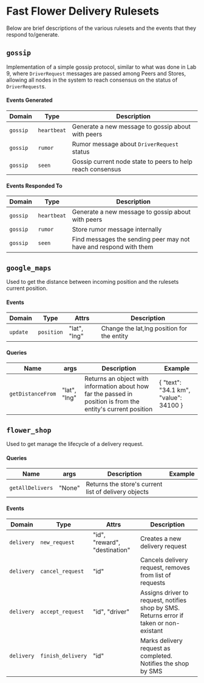 # Fast Flower Delivery Rulesets
Below are brief descriptions of the various rulesets and the events that they respond to/generate.

## `gossip` 
Implementation of a simple gossip protocol, similar to what was done in Lab 9,  where 
`DriverRequest` messages are passed among Peers and Stores, allowing all nodes in the system to 
reach consensus on the status of `DriverRequest`s.

#### Events Generated
| Domain | Type | Description |
|--------|------|-------------|
| `gossip` | `heartbeat` | Generate a new message to gossip about with peers |
| `gossip` | `rumor` | Rumor message about `DriverRequest` status |
| `gossip` | `seen` | Gossip current node state to peers to help reach consensus |

#### Events Responded To
| Domain | Type | Description |
|--------|------|-------------|
| `gossip` | `heartbeat` | Generate a new message to gossip about with peers |
| `gossip` | `rumor` | Store rumor message internally |
| `gossip` | `seen` | Find messages the sending peer may not have and respond with them |


## `google_maps` 
Used to get the distance between incoming position and the rulesets current position.

#### Events 
| Domain | Type | Attrs | Description |
|--------|------|-------|-------------|
| `update` | `position` | "lat", "lng" | Change the lat,lng position for the entity |

#### Queries
| Name | args | Description | Example |
|--------|------|-------------|------|
| `getDistanceFrom` | "lat", "lng" | Returns an object with information about how far the passed in position is from the entity's current position | { "text": "34.1 km", "value": 34100 }

## `flower_shop` 
Used to get manage the lifecycle of a delivery request.

#### Queries
| Name | args | Description | Example |
|--------|------|-------------|------|
| `getAllDelivers` | "None" | Returns the store's current list of delivery objects

#### Events 
| Domain | Type | Attrs | Description |
|--------|------|-------|-------------|
| `delivery` | `new_request` | "id", "reward", "destination" | Creates a new delivery request |
| `delivery` | `cancel_request` | "id" | Cancels delivery request, removes from list of requests |
| `delivery` | `accept_request` | "id", "driver" | Assigns driver to request, notifies shop by SMS. Returns error if taken or non-existant |
| `delivery` | `finish_delivery` | "id" | Marks delivery request as completed. Notifies the shop by SMS |


